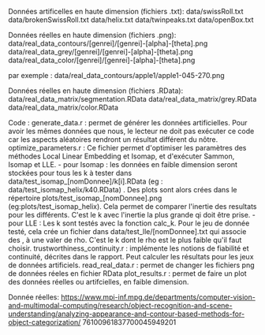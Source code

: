 
Données artificelles en haute dimension (fichiers .txt):
data/swissRoll.txt
data/brokenSwissRoll.txt
data/helix.txt
data/twinpeaks.txt
data/openBox.txt

Données réelles en haute dimension (fichiers .png):
data/real_data_contours/[genrei]/[genrei]-[alpha]-[theta].png
data/real_data_grey/[genrei]/[genrei]-[alpha]-[theta].png
data/real_data_color/[genrei]/[genrei]-[alpha]-[theta].png

par exemple : data/real_data_contours/apple1/apple1-045-270.png

Données réelles en haute dimension (fichiers .RData):
data/real_data_matrix/segmentation.RData
data/real_data_matrix/grey.RData
data/real_data_matrix/color.RData

Code :
generate_data.r : permet de générer les données artificielles. Pour avoir les mêmes données que nous, le lecteur ne doit pas exécuter ce code car les aspects aléatoires rendront un résultat différent du nôtre.
optimize_parameters.r : Ce fichier permet d'optimiser les paramètres des méthodes Local Linear Embedding et Isomap, et d'exécuter Sammon, Isomap et LLE. 
	- pour Isomap : les données en faible dimension seront stockées pour tous les k à tester dans data/test_isomap_[nomDonnee]/k[i].RData (eg : data/test_isomap_helix/k40.RData) . Des plots sont alors crées dans le répertoire plots/test_isomap_[nomDonnee].png (eg:plots/test_isomap_helix). Cela permet de comparer l'inertie des resultats pour les différents. C'est le k avec l'inertie la plus grande qi doit être prise.
	- pour LLE : Les k sont testés avec la fonction calc_k. Pour le jeu de donnée testé, cela crée un fichier dans data/test_lle/[nomDonnee].txt qui associe des , à une valer de rho. C'est le k dont le rho est le plus faible qu'il faut choisir.
trustworthiness_continuity.r : implémente les notions de fiabilité et continuité, décrites dans le rapport. Peut calculer les résultats pour les jeux de données artificiels. 
read_real_data.r : permet de changer les fichiers png de données réeles en fichier RData
plot_results.r : permet de faire un plot des données réelles ou artifcielles, en faible dimension.

Donnée réelles:
https://www.mpi-inf.mpg.de/departments/computer-vision-and-multimodal-computing/research/object-recognition-and-scene-understanding/analyzing-appearance-and-contour-based-methods-for-object-categorization/
76100961837700045949201